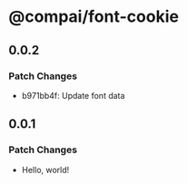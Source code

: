 # @compai/font-cookie

## 0.0.2

### Patch Changes

- b971bb4f: Update font data

## 0.0.1

### Patch Changes

- Hello, world!
